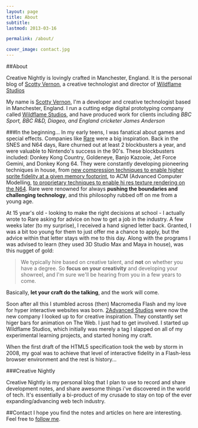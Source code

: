 ```yaml
---
layout: page
title: About
subtitle: 
lastmod: 2013-03-16

permalink: /about/

cover_image: contact.jpg
---
```



##About

Creative Nightly is lovingly crafted in Manchester, England. It is the personal blog of <a href="http://twitter.com/KingScooty">Scotty Vernon</a>, a creative technologist and director of <a href="http://wildflame.co.uk">Wildflame Studios</a>


My name is <a target="_blank" href="http://twitter.com/kingscooty">Scotty Vernon</a>, I'm a developer and creative technologist based in Manchester, England. I run a cutting edge digital prototyping company called <a target="_blank" href="http://wildflame.co.uk">Wildflame Studios</a>, and have produced work for clients including *BBC Sport, BBC R&amp;D, Diageo, and England cricketer James Anderson*

###In the beginning...
In my early teens, I was fanatical about games and special effects. Companies like <a target="_blank" href="http://en.wikipedia.org/wiki/Rare_Ltd.">Rare</a> were a big inspiration. Back in the SNES and N64 days, Rare churned out at least 2 blockbusters a year, and were valuable to Nintendo's success in the 90's. These blockbusters included: Donkey Kong Country, Goldeneye, Banjo Kazooie, Jet Force Gemini, and Donkey Kong 64. They were constantly developing pioneering techniques in house, from <a target="_blank" href="http://en.wikipedia.org/wiki/Donkey_Kong_Country#Development">new compression techniques to enable higher sprite fidelity at a given memory footprint</a>, to ACM (Advanced Computer Modelling, <a target="_blank" href="http://en.wikipedia.org/wiki/Banjo-Kazooie#Development">to proprietary techniques to enable hi res texture rendering on the N64</a>. Rare were renowned for always <strong>pushing the boundaries and challenging technology</strong>, and this philosophy rubbed off on me from a young age.


At 15 year's old - looking to make the right decisions at school - I actually wrote to Rare asking for advice on how to get a job in the industry. A few weeks later (to my surprise), I received a hand signed letter back. Granted, I was a bit too young for them to just offer me a chance to apply, but the advice within that letter stays with me to this day. Along with the programs I was advised to learn (they used 3D Studio Max and Maya in house), was this nugget of gold:
 
<blockquote><p>We typically hire based on creative talent, and <strong>not</strong> on whether you have a degree. So <strong>focus on your creativity</strong> and developing your showreel, and I'm sure we'll be hearing from you in a few years to come.</p></blockquote>

Basically, **let your craft do the talking**, and the work will come.

Soon after all this I stumbled across (then) Macromedia Flash and my love for hyper interactive websites was born. <a target="_blank" href="http://2advanced.com">2Advanced Studios</a> were now the new company I looked up to for creative inspiration. They constantly set higer bars for animation on The Web. I just had to get involved. I started up Wildflame Studios, which initially was merely a tag I slapped on all of my experimental learning projects, and started honing my craft.

When the first draft of the HTML5 specification took the web by storm in 2008, my goal was to achieve that level of interactive fidelity in a Flash-less browser environment and the rest is history...
  
###Creative Nightly
  
Creative Nightly is my personal blog that I plan to use to record and share development notes, and share awesome things i've discovered in the world of tech. It's essentially a bi-product of my crusade to stay on top of the ever expanding/advancing web tech industry.

##Contact
I hope you find the notes and articles on here are interesting. Feel free to <a target="_blank" href="http://twitter.com/kingscooty">follow me</a>.